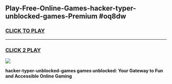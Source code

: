 
## Play-Free-Online-Games-hacker-typer-unblocked-games-Premium #oq8dw
<h3>
<a href="https://premium.freeplayer.one?title=hacker-typer-unblocked-games&ref=8M">CLICK TO PLAY</a></h3>
<hr>

<h3>
<a href="https://premium.freeplayer.one?title=hacker-typer-unblocked-games&ref=8M">CLICK 2 PLAY</a>
  
</h3>

<a href="https://premium.freeplayer.one?title=hacker-typer-unblocked-games&ref=8M"><img src="https://clearcache.store/games.png"></a>


**hacker-typer-unblocked-games games unblocked: Your Gateway to Fun and Accessible Online Gaming**
